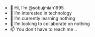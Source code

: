 - 👋 Hi, I’m @sobujmiah1995
- 👀 I’m interested in technology
- 🌱 I’m currently learning nothing
- 💞️ I’m looking to collaborate on nothing
- 📫 You don't have to reach me ..

<!---
sobujmiah1995/sobujmiah1995 is a ✨ special ✨ repository because its `README.md` (this file) appears on your GitHub profile.
You can click the Preview link to take a look at your changes.
--->
